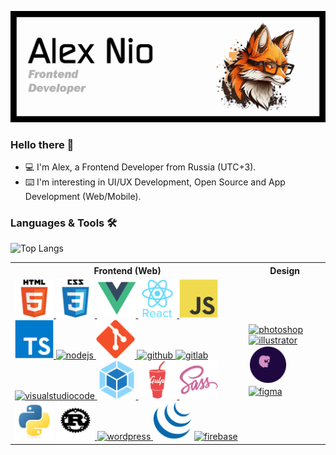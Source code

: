 ![Hi there! I'm Alex, a Frontend Developer!](banner.png)

### Hello there 👋

- 💻 I'm Alex, a Frontend Developer from Russia (UTC+3).
- ⌨️ I'm interesting in UI/UX Development, Open Source and App Development (Web/Mobile).

### Languages & Tools 🛠

![Top Langs](https://github-readme-stats.vercel.app/api/top-langs/?username=Alex-Nio&layout=compact)


<table>
  <tr>
    <th>Frontend (Web)</th>
    <th>Design</th>
  </tr>
  <tr>
    <td>
        <a href="https://www.w3.org/html/" target="_blank"> <img src="https://raw.githubusercontent.com/devicons/devicon/master/icons/html5/html5-original-wordmark.svg" alt="html5" width="62" height="62"/> </a>
        <a href="https://www.w3schools.com/css/" target="_blank"> <img src="https://raw.githubusercontent.com/devicons/devicon/master/icons/css3/css3-original-wordmark.svg" alt="css3" width="62" height="62"/> </a>
        <a href="https://vuejs.org/" target="_blank"> <img src="https://raw.githubusercontent.com/devicons/devicon/master/icons/vuejs/vuejs-original.svg" alt="vuejs" width="62" height="62"/> </a>
        <a href="https://reactjs.org/" target="_blank" rel="noreferrer"> <img src="https://raw.githubusercontent.com/devicons/devicon/master/icons/react/react-original-wordmark.svg" alt="react" width="62" height="62"/> </a>
        <a href="https://developer.mozilla.org/en-US/docs/Web/JavaScript" target="_blank"> <img src="https://raw.githubusercontent.com/devicons/devicon/master/icons/javascript/javascript-original.svg" alt="javascript" width="62" height="62"/> </a>
        <a href="https://www.typescriptlang.org/" target="_blank"> <img src="https://raw.githubusercontent.com/devicons/devicon/master/icons/typescript/typescript-original.svg" alt="typescript" width="62" height="62"/> </a>
        <a href="https://nodejs.org" target="_blank" rel="noreferrer"> <img src="https://upload.vectorlogo.zone/logos/nodejs/images/7bd728ca-9a92-4137-9792-dfb1b41b8ce7.svg" alt="nodejs" width="62" height="62"/> </a>
        <a href="https://git-scm.com" target="_blank"> <img src="https://raw.githubusercontent.com/devicons/devicon/master/icons/git/git-original.svg" alt="vuejs" width="62" height="62"/> </a>
        <a href="https://github.com/about" target="_blank" rel="noreferrer"> <img src="https://www.vectorlogo.zone/logos/github/github-tile.svg" alt="github" width="62" height="62"/> </a>
        <a href="https://about.gitlab.com/" target="_blank" rel="noreferrer"> <img src="https://www.vectorlogo.zone/logos/gitlab/gitlab-icon.svg" alt="gitlab" width="62" height="62"/> </a>
        <a href="https://code.visualstudio.com/" target="_blank" rel="noreferrer"> <img src="https://upload.vectorlogo.zone/logos/visualstudio_code/images/0aea25bb-27bb-427f-8d65-f999bf0cba67.svg" alt="visualstudiocode" width="62" height="62"/> </a>
        <a href="https://webpack.js.org" target="_blank"> <img src="https://raw.githubusercontent.com/devicons/devicon/d00d0969292a6629d45b06d3f350f463a0107b0d/icons/webpack/webpack-original.svg" alt="webpack" width="62" height="62"/> </a>
        <a href="https://gulpjs.com" target="_blank"> <img src="https://raw.githubusercontent.com/devicons/devicon/master/icons/gulp/gulp-plain.svg" alt="vuejs" width="62" height="62"/> </a>
        <a href="https://sass-lang.com" target="_blank"> <img src="https://raw.githubusercontent.com/devicons/devicon/master/icons/sass/sass-original.svg" alt="sass" width="62" height="62"/> </a>
        <a href="https://www.python.org" target="_blank"> <img src="https://raw.githubusercontent.com/devicons/devicon/master/icons/python/python-original.svg" alt="python" width="62" height="62"/></a>
        <a href="https://www.rust-lang.org" target="_blank"> <img src="https://raw.githubusercontent.com/vorillaz/devicons/ba75593fdf8d66496676a90cbf127d721f73e961/!SVG/rust.svg" alt="rust" width="62" height="62"/> </a>
        <a href="https://wordpress.com" target="_blank"> <img src="https://www.vectorlogo.zone/logos/wordpress/wordpress-icon.svg" alt="wordpress" width="62" height="62"/> </a>
        <a href="https://jquery.com" target="_blank"> <img src="https://raw.githubusercontent.com/devicons/devicon/master/icons/jquery/jquery-original.svg" alt="python" width="62" height="62"/></a>
        <a href="https://firebase.google.com/" target="_blank"> <img src="https://www.vectorlogo.zone/logos/firebase/firebase-icon.svg" alt="firebase" width="62" height="62"/> </a>
    </td>
    <td>
         <a href="https://www.photoshop.com/en" target="_blank"> <img src="https://raw.githubusercontent.com/file-icons/DevOpicons/2c2bf2bdb6507b8e4bfe695c1d54d639fbfed479/svg/photoshop.svg" alt="photoshop" width="62" height="62"/> </a>
         <a href="https://www.adobe.com/in/products/illustrator.html" target="_blank"> <img src="https://www.vectorlogo.zone/logos/adobe_illustrator/adobe_illustrator-icon.svg" alt="illustrator" width="62" height="62"/> </a>
         <a href="https://www.adobe.com/products/aftereffects.html" target="_blank"> <img src="https://raw.githubusercontent.com/devicons/devicon/master/icons/aftereffects/aftereffects-original.svg" alt="photoshop" width="62" height="62"/> </a>
        <a href="https://www.figma.com/" target="_blank"> <img src="https://www.vectorlogo.zone/logos/figma/figma-icon.svg" alt="figma" width="62" height="62"/> </a>
    </td>
  </tr>
</table>


